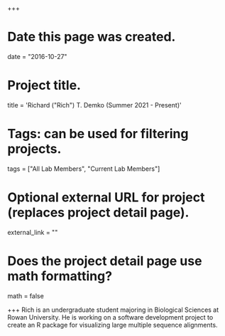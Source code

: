 +++
# Date this page was created.
date = "2016-10-27"

# Project title.
title = 'Richard ("Rich") T. Demko (Summer 2021 -  Present)'

# Tags: can be used for filtering projects.
tags = ["All Lab Members", "Current Lab Members"]

# Optional external URL for project (replaces project detail page).
external_link = ""

# Does the project detail page use math formatting?
math = false


+++
Rich is an undergraduate student majoring in Biological Sciences at Rowan University. He is working on a software development project to create an R package for visualizing large multiple sequence alignments.